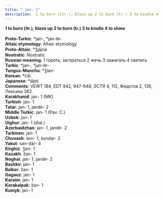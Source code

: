 ```yaml
---
title: " jan- 1"
description:  1 to burn (itr.), blaze up 2 to burn (tr.) 3 to kindle 4 to shine
---
```

<strong> 1 to burn (itr.), blaze up 2 to burn (tr.) 3 to kindle 4 to shine</strong><br><br>
<strong>Proto-Turkic</strong>:  *jan-, *jan-tɨr-<br>
<strong>Altaic etymology</strong>:  Altaic etymology<br>
<strong> Proto-Altaic</strong>:  *ǯi̯àjnà<br>
<strong>Nostratic</strong>:  Nostratic<br>
<strong>Russian meaning</strong>:  1 гореть, загораться 2 жечь 3 зажигать 4 светить<br>
<strong>Turkic</strong>:  *jan-, *jan-tɨr-<br>
<strong>Tungus-Manchu</strong>:  *ǯian-<br>
<strong>Korean</strong>:  *čắi<br>
<strong>Japanese</strong>:  *dànì<br>
<strong>Comments</strong>:  VEWT 184, EDT 942, 947-948, ЭСТЯ 4, 112, Федотов 2, 136, Лексика 362.<br>
<strong>Karakhanid</strong>:  jan- 1 (MK)<br>
<strong>Turkish</strong>:  jan- 1<br>
<strong>Tatar</strong>:  jan- 1, jandɨr- 2<br>
<strong>Middle Turkic</strong>:  jan- 1 (Pav. C.)<br>
<strong>Uzbek</strong>:  jɔn- 1<br>
<strong>Uighur</strong>:  jan- 1 (dial.)<br>
<strong>Azerbaidzhan</strong>:  jan- 1, jandɨr- 2<br>
<strong>Turkmen</strong>:  jan- 1<br>
<strong>Chuvash</strong>:  śon- 1, śondar- 2<br>
<strong>Yakut</strong>:  san-dār- 4<br>
<strong>Kirghiz</strong>:  ǯan- 1<br>
<strong>Kazakh</strong>:  žan- 1<br>
<strong>Noghai</strong>:  jan- 1, jandɨr- 2<br>
<strong>Bashkir</strong>:  jan- 1<br>
<strong>Balkar</strong>:  žan- 1<br>
<strong>Gagauz</strong>:  jan- 1<br>
<strong>Karaim</strong>:  jan- 1<br>
<strong>Karakalpak</strong>:  žan- 1<br>
<strong>Kumyk</strong>:  jan- 1<br>


